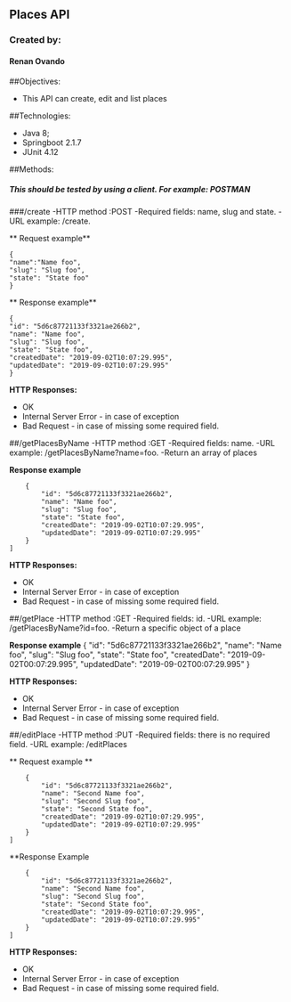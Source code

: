 ## Places API
 ### Created by:
  #### Renan Ovando
##Objectives:
- This API can create, edit and list places

##Technologies:
 - Java 8;
 - Springboot 2.1.7
 - JUnit 4.12

##Methods:
##### This should be tested by using a client. For example: POSTMAN
###/create
-HTTP method :POST
-Required fields: name, slug and state.
-URL example: /create.

** Request example**

	{
	"name":"Name foo",
	"slug": "Slug foo",
	"state": "State foo"
	}

** Response example**

	{
    "id": "5d6c87721133f3321ae266b2",
    "name": "Name foo",
    "slug": "Slug foo",
    "state": "State foo",
    "createdDate": "2019-09-02T10:07:29.995",
    "updatedDate": "2019-09-02T10:07:29.995"
	}

**HTTP Responses:**
- OK
- Internal Server Error - in case of exception
- Bad Request - in case of missing some required field.

##/getPlacesByName
-HTTP method :GET
-Required fields: name.
-URL example: /getPlacesByName?name=foo.
-Return an array of places

**Response example**
```javascript[
    {
        "id": "5d6c87721133f3321ae266b2",
        "name": "Name foo",
        "slug": "Slug foo",
        "state": "State foo",
        "createdDate": "2019-09-02T10:07:29.995",
        "updatedDate": "2019-09-02T10:07:29.995"
    }
]
```
**HTTP Responses:**
- OK
- Internal Server Error - in case of exception
- Bad Request - in case of missing some required field.


##/getPlace
-HTTP method :GET
-Required fields: id.
-URL example: /getPlacesByName?id=foo.
-Return a specific object of a place

**Response example**
	{
    "id": "5d6c87721133f3321ae266b2",
    "name": "Name foo",
    "slug": "Slug foo",
    "state": "State foo",
    "createdDate": "2019-09-02T00:07:29.995",
    "updatedDate": "2019-09-02T00:07:29.995"
	}

**HTTP Responses:**
- OK
- Internal Server Error - in case of exception
- Bad Request - in case of missing some required field.

##/editPlace
-HTTP method :PUT
-Required fields: there is no required field.
-URL example: /editPlaces

** Request example **
```javascript[
    {
        "id": "5d6c87721133f3321ae266b2",
        "name": "Second Name foo",
        "slug": "Second Slug foo",
        "state": "Second State foo",
        "createdDate": "2019-09-02T10:07:29.995",
        "updatedDate": "2019-09-02T10:07:29.995"
    }
]
```
**Response Example
```javascript[
    {
        "id": "5d6c87721133f3321ae266b2",
        "name": "Second Name foo",
        "slug": "Second Slug foo",
        "state": "Second State foo",
        "createdDate": "2019-09-02T10:07:29.995",
        "updatedDate": "2019-09-02T10:07:29.995"
    }
]
```
**HTTP Responses:**
- OK
- Internal Server Error - in case of exception
- Bad Request - in case of missing some required field.